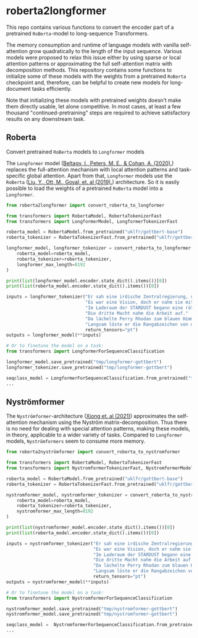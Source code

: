 # roberta2longformer

This repo contains various functions to convert the encoder part of a pretrained `RoBerta`-model to long-sequence Transformers.

The memory consumption and runtime of language models with vanilla self-attention grow quadratically to the length of the input sequence.
Various models were proposed to relax this issue either by using sparse or local attention patterns or approximating the full self-attention matrix with decomposition methods.
This repository contains some functions to initialize some of these models with the weights from a pretrained `RoBerta` checkpoint and, therefore, can be helpful to create new models for long-document tasks efficiently.

Note that initializing these models with pretrained weights doesn't make them directly usable, let alone competitive.
In most cases, at least a few thousand "continued-pretraining" steps are required to achieve satisfactory results on any downstream task.
## Roberta

Convert pretrained `RoBerta` models to `Longformer` models

The `Longformer` model ([Beltagy, I., Peters, M. E., & Cohan, A. (2020).](https://arxiv.org/abs/2004.05150)) replaces the full-attention mechanism with local attention patterns and task-specific global attention.
Apart from that, `Longformer` models use the `RoBerta` ([Liu, Y., Ott, M., Goyal, et. al (2019).](https://arxiv.org/abs/1907.11692)) architecture. So it is easily possible to load the weights of a pretrained `RoBerta` model into a `Longformer`.

```python
from roberta2longformer import convert_roberta_to_longformer

from transformers import RobertaModel, RobertaTokenizerFast
from transformers import LongformerModel, LongformerTokenizerFast

roberta_model = RobertaModel.from_pretrained("uklfr/gottbert-base")
roberta_tokenizer = RobertaTokenizerFast.from_pretrained("uklfr/gottbert-base")

longformer_model, longformer_tokenizer = convert_roberta_to_longformer(
    roberta_model=roberta_model,
    roberta_tokenizer=roberta_tokenizer,
    longformer_max_length=8192
)

print(list(longformer_model.encoder.state_dict().items())[0])
print(list(roberta_model.encoder.state_dict().items())[0])

inputs = longformer_tokenizer("Er sah eine irdische Zentralregierung, und er erblickte Frieden, Wohlstand und galaktische Anerkennung."
                              "Es war eine Vision, doch er nahm sie mit vollen Sinnen in sich auf."
                              "Im Laderaum der STARDUST begann eine rätselhafte Maschine zu summen."
                              "Die dritte Macht nahm die Arbeit auf."
                              "Da lächelte Perry Rhodan zum blauen Himmel empor."
                              "Langsam löste er die Rangabzeichen von dem Schulterstück seiner Kombination.",
                              return_tensors="pt")
outputs = longformer_model(**inputs)

# Or to finetune the model on a task:
from transformers import LongformerForSequenceClassification

longformer_model.save_pretrained("tmp/longformer-gottbert")
longformer_tokenizer.save_pretrained("tmp/longformer-gottbert")

seqclass_model = LongformerForSequenceClassification.from_pretrained("tmp/longformer-gottbert/")
...
```

## Nyströmformer

The `Nyströmformer`-architecture ([Xiong et. al (2021)](https://arxiv.org/pdf/2102.03902.pdf)) approximates the self-attention mechanism using the Nyström matrix-decomposition.
Thus there is no need for dealing with special attention patterns, making these models, in theory, applicable to a wider variety of tasks.
Compared to `Longformer` models, `Nyströmformers` seem to consume more memory.

```python
from roberta2nyströmformer import convert_roberta_to_nystromformer

from transformers import RobertaModel, RobertaTokenizerFast
from transformers import NystromformerTokenizerFast, NystromformerModel

roberta_model = RobertaModel.from_pretrained("uklfr/gottbert-base")
roberta_tokenizer = RobertaTokenizerFast.from_pretrained("uklfr/gottbert-base")

nystromformer_model, nystromformer_tokenizer = convert_roberta_to_nystromformer(
    roberta_model=roberta_model,
    roberta_tokenizer=roberta_tokenizer,
    nystromformer_max_length=8192
)

print(list(nystromformer_model.encoder.state_dict().items())[0])
print(list(roberta_model.encoder.state_dict().items())[0])

inputs = nystromformer_tokenizer("Er sah eine irdische Zentralregierung, und er erblickte Frieden, Wohlstand und galaktische Anerkennung."
                                 "Es war eine Vision, doch er nahm sie mit vollen Sinnen in sich auf."
                                 "Im Laderaum der STARDUST begann eine rätselhafte Maschine zu summen."
                                 "Die dritte Macht nahm die Arbeit auf."
                                 "Da lächelte Perry Rhodan zum blauen Himmel empor."
                                 "Langsam löste er die Rangabzeichen von dem Schulterstück seiner Kombination.",
                                 return_tensors="pt")
outputs = nystromformer_model(**inputs)

# Or to finetune the model on a task:
from transformers import NystromformerForSequenceClassification

nystromformer_model.save_pretrained("tmp/nystromformer-gottbert")
nystromformer_model.save_pretrained("tmp/nystromformer-gottbert")

seqclass_model =  NystromformerForSequenceClassification.from_pretrained("tmp/nystromformer-gottbert/")
...

